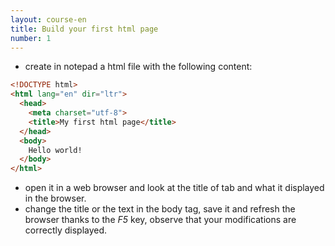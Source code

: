 ```yaml
---
layout: course-en
title: Build your first html page
number: 1
---
```


- create in notepad a html file with the following content:

```html
<!DOCTYPE html>
<html lang="en" dir="ltr">
  <head>
    <meta charset="utf-8">
    <title>My first html page</title>
  </head>
  <body>
    Hello world!
  </body>
</html>
```
- open it in a web browser and look at the title of tab and what it displayed in the browser.
- change the title or the text in the body tag, save it and refresh the browser thanks to the *F5* key, observe that your modifications are correctly displayed.
